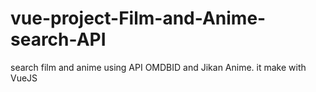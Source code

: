 # vue-project-Film-and-Anime-search-API
search film and anime using API OMDBID and Jikan Anime. it make with VueJS
